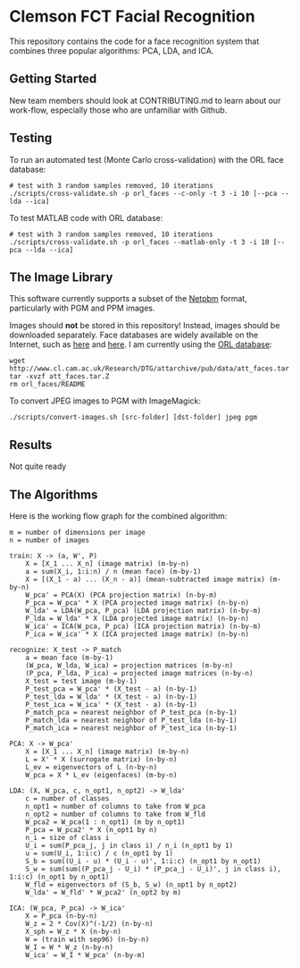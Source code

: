# Clemson FCT Facial Recognition

This repository contains the code for a face recognition system that combines three popular algorithms: PCA, LDA, and ICA.

## Getting Started

New team members should look at CONTRIBUTING.md to learn about our work-flow, especially those who are unfamiliar with Github.

## Testing

To run an automated test (Monte Carlo cross-validation) with the ORL face database:

    # test with 3 random samples removed, 10 iterations
    ./scripts/cross-validate.sh -p orl_faces --c-only -t 3 -i 10 [--pca --lda --ica]

To test MATLAB code with ORL database:

    # test with 3 random samples removed, 10 iterations
    ./scripts/cross-validate.sh -p orl_faces --matlab-only -t 3 -i 10 [--pca --lda --ica]

## The Image Library

This software currently supports a subset of the [Netpbm](https://en.wikipedia.org/wiki/Netpbm_format) format, particularly with PGM and PPM images.

Images should __not__ be stored in this repository! Instead, images should be downloaded separately. Face databases are widely available on the Internet, such as [here](http://web.mit.edu/emeyers/www/face_databases.html) and [here](http://face-rec.org/databases/). I am currently using the [ORL database](http://www.cl.cam.ac.uk/research/dtg/attarchive/facedatabase.html):

    wget http://www.cl.cam.ac.uk/Research/DTG/attarchive/pub/data/att_faces.tar.Z
    tar -xvzf att_faces.tar.Z
    rm orl_faces/README

To convert JPEG images to PGM with ImageMagick:

    ./scripts/convert-images.sh [src-folder] [dst-folder] jpeg pgm

## Results

Not quite ready

## The Algorithms

Here is the working flow graph for the combined algorithm:

    m = number of dimensions per image
    n = number of images

    train: X -> (a, W', P)
        X = [X_1 ... X_n] (image matrix) (m-by-n)
        a = sum(X_i, 1:i:n) / n (mean face) (m-by-1)
        X = [(X_1 - a) ... (X_n - a)] (mean-subtracted image matrix) (m-by-n)
        W_pca' = PCA(X) (PCA projection matrix) (n-by-m)
        P_pca = W_pca' * X (PCA projected image matrix) (n-by-n)
        W_lda' = LDA(W_pca, P_pca) (LDA projection matrix) (n-by-m)
        P_lda = W_lda' * X (LDA projected image matrix) (n-by-n)
        W_ica' = ICA(W_pca, P_pca) (ICA projection matrix) (n-by-m)
        P_ica = W_ica' * X (ICA projected image matrix) (n-by-n)

    recognize: X_test -> P_match
        a = mean face (m-by-1)
        (W_pca, W_lda, W_ica) = projection matrices (m-by-n)
        (P_pca, P_lda, P_ica) = projected image matrices (n-by-n)
        X_test = test image (m-by-1)
        P_test_pca = W_pca' * (X_test - a) (n-by-1)
        P_test_lda = W_lda' * (X_test - a) (n-by-1)
        P_test_ica = W_ica' * (X_test - a) (n-by-1)
        P_match_pca = nearest neighbor of P_test_pca (n-by-1)
        P_match_lda = nearest neighbor of P_test_lda (n-by-1)
        P_match_ica = nearest neighbor of P_test_ica (n-by-1)

    PCA: X -> W_pca'
        X = [X_1 ... X_n] (image matrix) (m-by-n)
        L = X' * X (surrogate matrix) (n-by-n)
        L_ev = eigenvectors of L (n-by-n)
        W_pca = X * L_ev (eigenfaces) (m-by-n)

    LDA: (X, W_pca, c, n_opt1, n_opt2) -> W_lda'
        c = number of classes
        n_opt1 = number of columns to take from W_pca
        n_opt2 = number of columns to take from W_fld
        W_pca2 = W_pca(1 : n_opt1) (m by n_opt1)
        P_pca = W_pca2' * X (n_opt1 by n)
        n_i = size of class i
        U_i = sum(P_pca_j, j in class i) / n_i (n_opt1 by 1)
        u = sum(U_i, 1:i:c) / c (n_opt1 by 1)
        S_b = sum((U_i - u) * (U_i - u)', 1:i:c) (n_opt1 by n_opt1)
        S_w = sum(sum((P_pca_j - U_i) * (P_pca_j - U_i)', j in class i), 1:i:c) (n_opt1 by n_opt1)
        W_fld = eigenvectors of (S_b, S_w) (n_opt1 by n_opt2)
        W_lda' = W_fld' * W_pca2' (n_opt2 by m)

    ICA: (W_pca, P_pca) -> W_ica'
        X = P_pca (n-by-n)
        W_z = 2 * Cov(X)^(-1/2) (n-by-n)
        X_sph = W_z * X (n-by-n)
        W = (train with sep96) (n-by-n)
        W_I = W * W_z (n-by-n)
        W_ica' = W_I * W_pca' (n-by-m)
